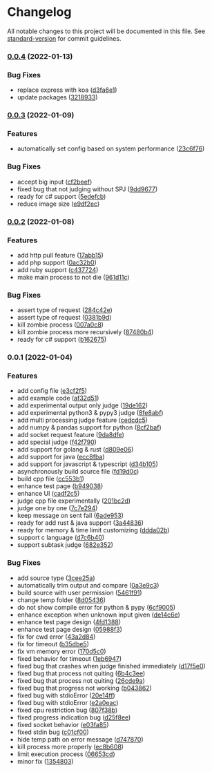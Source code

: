 # Changelog

All notable changes to this project will be documented in this file. See [standard-version](https://github.com/conventional-changelog/standard-version) for commit guidelines.

### [0.0.4](https://github.com/HancomAC/HANA/compare/v0.0.3...v0.0.4) (2022-01-13)

### Bug Fixes

-   replace express with koa ([d3fa6e1](https://github.com/HancomAC/HANA/commit/d3fa6e1c1204e96c4ba873321fd8cf94f0711df1))
-   update packages ([3218933](https://github.com/HancomAC/HANA/commit/3218933db954e2eaf495fb52a8219b37c90c5142))

### [0.0.3](https://github.com/HancomAC/HANA/compare/v0.0.2...v0.0.3) (2022-01-09)

### Features

-   automatically set config based on system performance ([23c6f76](https://github.com/HancomAC/HANA/commit/23c6f76ff4501fb4984e250fbcf9a7d4782a42e6))

### Bug Fixes

-   accept big input ([cf2beef](https://github.com/HancomAC/HANA/commit/cf2beefe400eb758ade27249c22632ef16b7308e))
-   fixed bug that not judging without SPJ ([9dd9677](https://github.com/HancomAC/HANA/commit/9dd9677fb5d469e03f97001522fbc14671e4487b))
-   ready for c# support ([5edefcb](https://github.com/HancomAC/HANA/commit/5edefcb7c4990e239dd7a91099a5b2c589871ea7))
-   reduce image size ([e9df2ec](https://github.com/HancomAC/HANA/commit/e9df2ecc94a676bfe87c8f72d89e3e29c26e11ef))

### [0.0.2](https://github.com/HancomAC/HANA/compare/v0.0.1...v0.0.2) (2022-01-08)

### Features

-   add http pull feature ([17abb15](https://github.com/HancomAC/HANA/commit/17abb1548f1755515e84ad692fcdcf254eb2128d))
-   add php support ([0ac32b0](https://github.com/HancomAC/HANA/commit/0ac32b09ba748f4714d17451ea81e1befb8c4879))
-   add ruby support ([c437724](https://github.com/HancomAC/HANA/commit/c4377244e4ef08148c9e22c8babde7687103620f))
-   make main process to not die ([961d11c](https://github.com/HancomAC/HANA/commit/961d11c820dddda8495d8dec20b6a9d4598ff27a))

### Bug Fixes

-   assert type of request ([284c42e](https://github.com/HancomAC/HANA/commit/284c42edd3adf929873f88450716e5462be56154))
-   assert type of request ([0381b9d](https://github.com/HancomAC/HANA/commit/0381b9dbd99531db529f5bef893c3594d32e535b))
-   kill zombie process ([007a0c8](https://github.com/HancomAC/HANA/commit/007a0c83672e943e53a46ae50aaf595a73807e3c))
-   kill zombie process more recursively ([87480b4](https://github.com/HancomAC/HANA/commit/87480b495b06755269fb765f32f49499d35ea888))
-   ready for c# support ([b162675](https://github.com/HancomAC/HANA/commit/b162675a21587d48032e5d88308fb34c7c37f999))

### 0.0.1 (2022-01-04)

### Features

-   add config file ([e3cf2f5](https://github.com/HancomAC/HANA/commit/e3cf2f56bbcc7216e736f33e09f898fa231cd2c1))
-   add example code ([af32d51](https://github.com/HancomAC/HANA/commit/af32d516d3e74bc02972c33514e2cc6c2eea195e))
-   add experimental output only judge ([19de162](https://github.com/HancomAC/HANA/commit/19de1626a18f33359afec5479a4570a51fb1a5d5))
-   add experimental python3 & pypy3 judge ([8fe8abf](https://github.com/HancomAC/HANA/commit/8fe8abf606cce7b2e4f7d7bc32705dba94e867bd))
-   add multi processing judge feature ([cedcdc5](https://github.com/HancomAC/HANA/commit/cedcdc569307cd1c7bac316d50b6397d2545e5c2))
-   add numpy & pandas support for python ([8cf2baf](https://github.com/HancomAC/HANA/commit/8cf2baf16cf4ab2998da09db62f388f860bd01a2))
-   add socket request feature ([9da8dfe](https://github.com/HancomAC/HANA/commit/9da8dfe7951a8cf1e559c5457ff25d9e97cbbb8b))
-   add special judge ([f42f790](https://github.com/HancomAC/HANA/commit/f42f790ecaea93d57289a95992d658bdccf16180))
-   add support for golang & rust ([d809e06](https://github.com/HancomAC/HANA/commit/d809e06791c6b6c8844b103a8323b4be7f955174))
-   add support for java ([ecc8fba](https://github.com/HancomAC/HANA/commit/ecc8fba6dcdd956d848e5281f1a4ec333ea06465))
-   add support for javascript & typescript ([d34b105](https://github.com/HancomAC/HANA/commit/d34b10564cee569f6fafcc4d4a918f6a13413fd9))
-   asynchronously build source file ([fd19d0c](https://github.com/HancomAC/HANA/commit/fd19d0c4237022e449d073d1729e595566792202))
-   build cpp file ([cc553b1](https://github.com/HancomAC/HANA/commit/cc553b18e31db6cead36d053ccab99c2329eb207))
-   enhance test page ([b949038](https://github.com/HancomAC/HANA/commit/b949038ebdfc2cbf38b4536a302d6a4d72ad4bcc))
-   enhance UI ([cadf2c5](https://github.com/HancomAC/HANA/commit/cadf2c5b45cda85c56c74ad4a10784d34e87d6f8))
-   judge cpp file experimentally ([201bc2d](https://github.com/HancomAC/HANA/commit/201bc2d84b36c36d38238de285d9c5c0a471e540))
-   judge one by one ([7c7e294](https://github.com/HancomAC/HANA/commit/7c7e29493ccde95c742aa4bdecfc5fa5f0c3297d))
-   keep message on sent fail ([6ade953](https://github.com/HancomAC/HANA/commit/6ade9531ecc3a56236dc10b0e64d42315a579d73))
-   ready for add rust & java support ([3a44836](https://github.com/HancomAC/HANA/commit/3a448362922cf36987b1b93896ed5db999a3ce1d))
-   ready for memory & time limit customizing ([ddda02b](https://github.com/HancomAC/HANA/commit/ddda02b0596ad4b167ec5136a68a451202b3a290))
-   support c language ([d7c6b40](https://github.com/HancomAC/HANA/commit/d7c6b408f08b1674968c4ffcf93fc3045444ea88))
-   support subtask judge ([682e352](https://github.com/HancomAC/HANA/commit/682e352d182abbc8d8987132e8cb14c17a4c6451))

### Bug Fixes

-   add source type ([3cee25a](https://github.com/HancomAC/HANA/commit/3cee25a8aab9312f2ca34459412295cccf6d4c05))
-   automatically trim output and compare ([0a3e9c3](https://github.com/HancomAC/HANA/commit/0a3e9c3f92b1f146fbec7957380b378443263515))
-   build source with user permission ([5461f91](https://github.com/HancomAC/HANA/commit/5461f91a393e78bd901487d1762b93637dad9f95))
-   change temp folder ([8d05436](https://github.com/HancomAC/HANA/commit/8d054360802a8b3685e5023a0fad67ddd264fd70))
-   do not show compile error for python & pypy ([6cf9005](https://github.com/HancomAC/HANA/commit/6cf9005c6caf9961f14f564ae05be11af1408d74))
-   enhance exception when unknown input given ([de14c6e](https://github.com/HancomAC/HANA/commit/de14c6e057e2768c9d5d256bbfd23c8a2514912a))
-   enhance test page design ([4fd1388](https://github.com/HancomAC/HANA/commit/4fd1388c3462a866e0ff1b4208d108db7fb19dc9))
-   enhance test page design ([05988f3](https://github.com/HancomAC/HANA/commit/05988f36d424348dd4beeab83f4b08ed12404862))
-   fix for cwd error ([43a2d84](https://github.com/HancomAC/HANA/commit/43a2d84aabd8ae43d1da7629b6b0ecd799498c41))
-   fix for timeout ([b35dbe5](https://github.com/HancomAC/HANA/commit/b35dbe51c32b404f79eba83c32e1514158c47bfd))
-   fix vm memory error ([170d5c0](https://github.com/HancomAC/HANA/commit/170d5c0c8f7c706bf240a6d194eac4ca2ec3850f))
-   fixed behavior for timeout ([1eb6947](https://github.com/HancomAC/HANA/commit/1eb69479f8388244bc27d5ecde8fbda372783878))
-   fixed bug that crashes when judge finished immediately ([d17f5e0](https://github.com/HancomAC/HANA/commit/d17f5e0f71ecccb3f78f58804c99abceb3886917))
-   fixed bug that process not quiting ([6b4c3ee](https://github.com/HancomAC/HANA/commit/6b4c3ee4c7c7b8cc3a2a73e96d9372c998703fa8))
-   fixed bug that process not quiting ([26cde9a](https://github.com/HancomAC/HANA/commit/26cde9a635bedbce48d9789075e095fa6a990e79))
-   fixed bug that progress not working ([b043862](https://github.com/HancomAC/HANA/commit/b0438623b510b82e4b3db124f10e648b62d84539))
-   fixed bug with stdioError ([20e14ff](https://github.com/HancomAC/HANA/commit/20e14ffb38d0001382de7d7438bfe846a688f845))
-   fixed bug with stdioError ([e2a0eac](https://github.com/HancomAC/HANA/commit/e2a0eac029ce10a547e0794cf149b1fb70715366))
-   fixed cpu restriction bug ([807f38b](https://github.com/HancomAC/HANA/commit/807f38b1bb6bf4ac89fb060901b15407999a542d))
-   fixed progress indication bug ([d25f8ee](https://github.com/HancomAC/HANA/commit/d25f8ee01c473d25986702d4ac5ad1acd42012f8))
-   fixed socket behavior ([e03fa85](https://github.com/HancomAC/HANA/commit/e03fa857fe61af1f5ba290c88f252bc1a056a798))
-   fixed stdin bug ([c01cf00](https://github.com/HancomAC/HANA/commit/c01cf0046291e3d1896977c8aadaaa3677e5a1d8))
-   hide temp path on error message ([d747870](https://github.com/HancomAC/HANA/commit/d747870da40428fef9707af35369bf8f405152ac))
-   kill process more properly ([ec8b608](https://github.com/HancomAC/HANA/commit/ec8b608c4c776dbce8088a9233c74b059844ac04))
-   limit execution process ([06653cd](https://github.com/HancomAC/HANA/commit/06653cd943dab566bab4ee87887a15df0d3cfd6e))
-   minor fix ([1354803](https://github.com/HancomAC/HANA/commit/1354803877153c3a771aba32da15c689c771a380))
